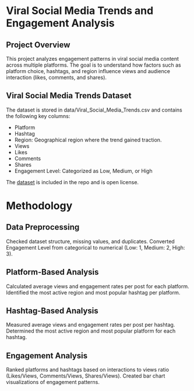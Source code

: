 # Viral Social Media Trends and Engagement Analysis

## Project Overview
This project analyzes engagement patterns in viral social media content across multiple platforms. The goal is to understand how factors such as platform choice, hashtags, and region influence views and audience interaction (likes, comments, and shares).

## Viral Social Media Trends Dataset
The dataset is stored in data/Viral_Social_Media_Trends.csv and contains the following key columns:

- Platform
- Hashtag
- Region: Geographical region where the trend gained traction.
- Views
- Likes
- Comments
- Shares
- Engagement Level: Categorized as Low, Medium, or High

The [dataset](https://www.kaggle.com/datasets/atharvasoundankar/viral-social-media-trends-and-engagement-analysis/discussion/567523) is included in the repo and is open license. 

# Methodology

## Data Preprocessing
Checked dataset structure, missing values, and duplicates.
Converted Engagement Level from categorical to numerical (Low: 1, Medium: 2, High: 3).

## Platform-Based Analysis
Calculated average views and engagement rates per post for each platform.
Identified the most active region and most popular hashtag per platform.

## Hashtag-Based Analysis
Measured average views and engagement rates per post per hashtag.
Determined the most active region and most popular platform for each hashtag.

## Engagement Analysis
Ranked platforms and hashtags based on interactions to views ratio (Likes/Views, Comments/Views, Shares/Views).
Created bar chart visualizations of engagement patterns.
